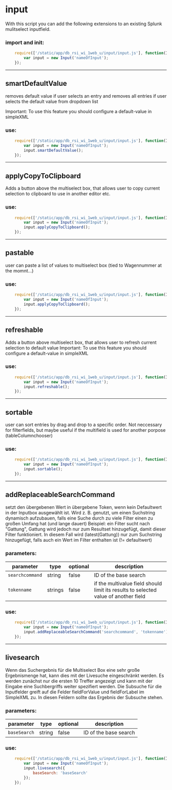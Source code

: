 # input
With this script you can add the following extensions to an existing Splunk mulitselect inputfield.

### import and init:
```javascript
    require(['/static/app/db_rsi_wi_1web_u/input/input.js'], function(Input) {
        var input = new Input('nameOfInput');
    });
```

___
## smartDefaultValue
removes default value if user selects an entry
and removes all entries if user selects the default value from dropdown list

Important: To use this feature you should configure a default-value in simpleXML

### use:
```javascript
    require(['/static/app/db_rsi_wi_1web_u/input/input.js'], function(Input) {
        var input = new Input('nameOfInput');
        input.smartDefaultValue();
    });
```

___
## applyCopyToClipboard
Adds a button above the multiselect box, that allows user to copy current selection to clipboard to use in another editor etc.

### use:
```javascript
    require(['/static/app/db_rsi_wi_1web_u/input/input.js'], function(Input) {
        var input = new Input('nameOfInput');
        input.applyCopyToClipboard();
    });
```
___
## pastable
user can paste a list of values to multiselect box
(tied to Wagennummer at the momnt...)

### use:
```javascript
    require(['/static/app/db_rsi_wi_1web_u/input/input.js'], function(Input) {
        var input = new Input('nameOfInput');
        input.applyCopyToClipboard();
    });
```

___
## refreshable
Adds a button above multiselect box, that allows user to refresh current selection to default value
Important: To use this feature you should configure a default-value in simpleXML

### use:
```javascript
    require(['/static/app/db_rsi_wi_1web_u/input/input.js'], function(Input) {
        var input = new Input('nameOfInput');
        input.refreshable();
    });
```

___
## sortable
user can sort entries by drag and drop to a specific order. 
Not neccessary for filterfields, but maybe useful if the multifield is used for another porpose (tableColumnchooser)

### use:
```javascript
    require(['/static/app/db_rsi_wi_1web_u/input/input.js'], function(Input) {
        var input = new Input('nameOfInput');
        input.sortable();
    });
```

___

## addReplaceableSearchCommand
setzt den übergebenen Wert in übergebene Token, wenn kein Defaultwert in der Inputbox ausgewählt ist.
Wird z. B. genutzt, um einen Suchstring dynamisch aufzubauen, falls eine Suche durch zu viele Filter einen zu großen Umfang hat (und lange dauert)
Beispiel: ein Filter sucht nach "Gattung", Gattung wird jedoch nur zum Resultset hinzugefügt, damit dieser Filter funktioniert.
In diesem Fall wird (latest(Gattung)) nur zum Suchstring hinzugefügt, falls auch ein Wert im Filter enthalten ist (!= defaultwert)

### parameters:

| parameter           | type               | optional | description                           |
| ---------           | -------------------| ---------| --------------------------------------|
| `searchcommand`     | string             | false    | ID of the base search |
| `tokenname`         | strings            | false    | if the multivalue field should limit its results to selected value of another field |

### use:
```javascript
    require(['/static/app/db_rsi_wi_1web_u/input/input.js'], function(Input) {
        var input = new Input('nameOfInput');
        input.addReplaceableSearchCommand('searchcommand', 'tokenname');
    });
```
___
## livesearch
Wenn das Suchergebnis für die Multiselect Box eine sehr große Ergebnismenge hat, kann dies mit der Livesuche eingeschränkt werden.
Es werden zunächst nur die ersten 10 Treffer angezeigt und kann mit der Eingabe eine Suchbergriffs weiter spezifiert werden.
Die Subsuche für die Inputfelder greift auf die Felder fieldForValue und fieldForLabel im SimpleXML zu. In diesen Feldern sollte das Ergebnis der Subsuche stehen.

### parameters:

| parameter           | type               | optional | description                           |
| ---------           | -------------------| ---------| --------------------------------------|
| `baseSearch`        | string             | false    | ID of the base search |

### use:
```javascript
    require(['/static/app/db_rsi_wi_1web_u/input/input.js'], function(Input) {
        var input = new Input('nameOfInput');
        input.livesearch({
            baseSearch: 'baseSearch'
        });
    });
```